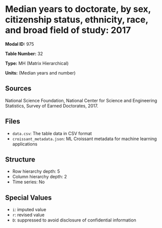 # Median years to doctorate, by sex, citizenship status, ethnicity, race, and broad field of study: 2017

**Modal ID:** 975

**Table Number:** 32

**Type:** MH (Matrix Hierarchical)

**Units:** (Median years and number)

## Sources

National Science Foundation, National Center for Science and Engineering Statistics, Survey of Earned Doctorates, 2017.

## Files

- `data.csv`: The table data in CSV format
- `croissant_metadata.json`: ML Croissant metadata for machine learning applications

## Structure

- Row hierarchy depth: 5
- Column hierarchy depth: 2
- Time series: No

## Special Values

- `i`: imputed value
- `r`: revised value
- `D`: suppressed to avoid disclosure of confidential information
